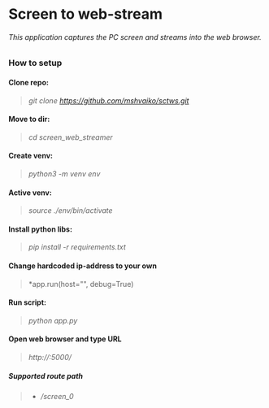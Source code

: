 # Screen to web-stream
###### This application captures the PC screen and streams into the web browser.

### How to setup
#### Clone repo:
>*git clone https://github.com/mshvaiko/sctws.git*

#### Move to dir:
>*cd screen_web_streamer*

#### Create venv:
>*python3 -m venv env*

#### Active venv:
>*source ./env/bin/activate*

#### Install python libs:
>*pip install -r requirements.txt*

#### Change hardcoded ip-address to your own
>*app.run(host="<your IP-address>", debug=True)

#### Run script:
>*python app.py*

#### Open web browser and type URL
>*http://<Your IP-address>:5000/*

##### Supported route path
>- */screen_0*